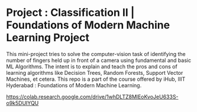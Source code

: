 # Project : Classification II | Foundations of Modern Machine Learning Project

This mini-project tries to solve the computer-vision task of identifying the 
number of fingers held up in front of a camera using fundamental and basic ML
Algorithms. The intent is to explain and teach the pros and cons of learning 
algorithms like Decision Trees, Random Forests, Support Vector Machines, et 
cetera. This repo is a part of the course offered by iHub, IIIT Hyderabad : 
Foundations of Modern Machine Learning.

https://colab.research.google.com/drive/1whDLTZ8MlEoKvoJeU633S-o9k5DUIYQU

